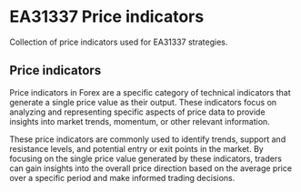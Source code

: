 # EA31337 Price indicators

Collection of price indicators used for EA31337 strategies.

## Price indicators

Price indicators in Forex are a specific category of technical indicators that
generate a single price value as their output. These indicators focus on
analyzing and representing specific aspects of price data to provide insights
into market trends, momentum, or other relevant information.

These price indicators are commonly used to identify trends, support and
resistance levels, and potential entry or exit points in the market. By
focusing on the single price value generated by these indicators, traders can
gain insights into the overall price direction based on the average price over
a specific period and make informed trading decisions.
